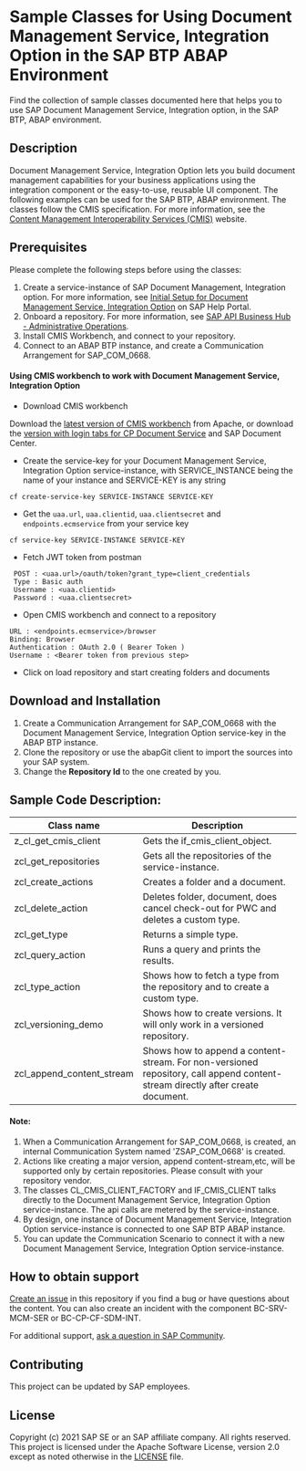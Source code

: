 # Sample Classes for Using Document Management Service, Integration Option in the SAP BTP ABAP Environment
Find the collection of sample classes documented here that helps you to use SAP Document Management Service, Integration option, in the SAP BTP, ABAP environment.

## Description
Document Management Service, Integration Option lets you build document management capabilities for your business applications using the integration component or the easy-to-use, reusable UI component.
The following examples can be used for the SAP BTP, ABAP environment.
The classes follow the CMIS specification. For more information, see the [Content Management Interoperability Services (CMIS)](http://docs.oasis-open.org/cmis/CMIS/v1.1/CMIS-v1.1.html) website.

## Prerequisites
Please complete the following steps before using the classes:
1. Create a service-instance of SAP Document Management, Integration option. 
For more information, see [Initial Setup for Document Management Service, Integration Option](https://help.sap.com/viewer/f6e70dd4bffa4b65965b43feed4c9429/Cloud/en-US/bc0f1ec7d5374b968e0b0de6db470c94.html) on SAP Help Portal. 
2. Onboard a repository.
For more information, see [SAP API Business Hub - Administrative Operations](https://api.sap.com/api/AdminAPI/resource).
3. Install CMIS Workbench, and connect to your repository.
4. Connect to an ABAP BTP instance, and create a Communication Arrangement for SAP_COM_0668.

#### Using CMIS workbench to work with Document Management Service, Integration Option
 - Download CMIS workbench

Download the [latest version of CMIS workbench](https://chemistry.apache.org/java/download.html) from Apache, or download the [version with login tabs for CP Document Service](https://github.com/SAP/cloud-cmis-workbench) and SAP Document Center.

- Create the service-key for your Document Management Service, Integration Option service-instance, with SERVICE_INSTANCE being the name of your instance and SERVICE-KEY is any string
``` code
cf create-service-key SERVICE-INSTANCE SERVICE-KEY
```

- Get the `uaa.url`, `uaa.clientid`, `uaa.clientsecret` and `endpoints.ecmservice` from your service key
``` code
cf service-key SERVICE-INSTANCE SERVICE-KEY
```

- Fetch JWT token from postman
```http
 POST : <uaa.url>/oauth/token?grant_type=client_credentials
 Type : Basic auth
 Username : <uaa.clientid>
 Password : <uaa.clientsecret>
```

- Open CMIS workbench and connect to a repository
```http
URL : <endpoints.ecmservice>/browser
Binding: Browser
Authentication : OAuth 2.0 ( Bearer Token )
Username : <Bearer token from previous step>
```

- Click on load repository and start creating folders and documents

## Download and Installation
1. Create a Communication Arrangement for SAP_COM_0668 with the Document Management Service, Integration Option service-key in the ABAP BTP instance.
2. Clone the repository or use the abapGit client to import the sources into your SAP system.
3. Change the **Repository Id** to the one created by you.

## Sample Code Description:
| Class name  | Description |
| ------------- | ------------- |
| z_cl_get_cmis_client | Gets the if_cmis_client_object. |
| zcl_get_repositories | Gets all the repositories of the service-instance. |
| zcl_create_actions | Creates a folder and a document. |
| zcl_delete_action | Deletes folder, document, does cancel check-out for PWC and deletes a custom type. |
| zcl_get_type | Returns a simple type. |
| zcl_query_action | Runs a query and prints the results. |
| zcl_type_action | Shows how to fetch a type from the repository and to create a custom type. |
| zcl_versioning_demo | Shows how to create versions. It will only work in a versioned repository. |
| zcl_append_content_stream | Shows how to append a content-stream. For non-versioned repository, call append content-stream directly after create document. |

#### Note:
1. When a Communication Arrangement for SAP_COM_0668,  is created, an internal Communication System named 'ZSAP_COM_0668' is created.
2. Actions like creating a major version, append content-stream,etc, will be supported only by certain repositories. Please consult with your repository vendor.
3. The classes CL_CMIS_CLIENT_FACTORY and IF_CMIS_CLIENT talks directly to the Document Management Service, Integration Option service-instance. The api calls are metered by the service-instance.
4. By design, one instance of Document Management Service, Integration Option service-instance is connected to one SAP BTP ABAP instance. 
5. You can update the Communication Scenario to connect it with a new Document Management Service, Integration Option service-instance.

## How to obtain support

[Create an issue](https://github.com/SAP-samples/abap-cmis-client-sample/issues) in this repository if you find a bug or have questions about the content.
You can also create an incident with the component BC-SRV-MCM-SER or BC-CP-CF-SDM-INT.
 
For additional support, [ask a question in SAP Community](https://answers.sap.com/questions/ask.html).

## Contributing
This project can be updated by SAP employees.

## License
Copyright (c) 2021 SAP SE or an SAP affiliate company. All rights reserved. This project is licensed under the Apache Software License, version 2.0 except as noted otherwise in the [LICENSE](LICENSES/Apache-2.0.txt) file.
